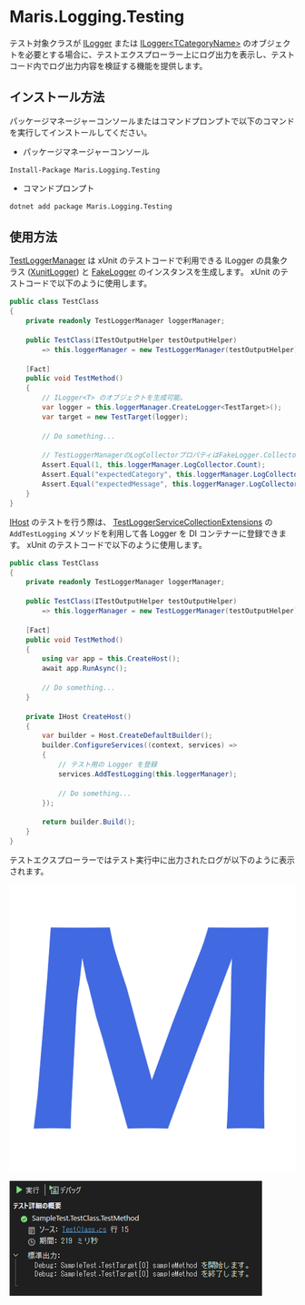 # Maris.Logging.Testing

テスト対象クラスが [ILogger](https://learn.microsoft.com/ja-jp/dotnet/api/microsoft.extensions.logging.ilogger) または [ILogger&lt;TCategoryName&gt;](https://learn.microsoft.com/ja-jp/dotnet/api/microsoft.extensions.logging.ilogger-1) のオブジェクトを必要とする場合に、テストエクスプローラー上にログ出力を表示し、テストコード内でログ出力内容を検証する機能を提供します。

## インストール方法

パッケージマネージャーコンソールまたはコマンドプロンプトで以下のコマンドを実行してインストールしてください。

- パッケージマネージャーコンソール

```winbatch
Install-Package Maris.Logging.Testing
```

- コマンドプロンプト

```bash
dotnet add package Maris.Logging.Testing
```

## 使用方法

[TestLoggerManager](src\Maris.Logging.Testing\Xunit\TestLoggerManager.cs) は xUnit のテストコードで利用できる ILogger の具象クラス ([XunitLogger](src\Maris.Logging.Testing\Xunit\XunitLogger.cs)) と [FakeLogger](https://learn.microsoft.com/ja-jp/dotnet/api/microsoft.extensions.logging.testing.fakelogger) のインスタンスを生成します。
xUnit のテストコードで以下のように使用します。

```csharp title="TestClass.cs"
public class TestClass
{
    private readonly TestLoggerManager loggerManager;

    public TestClass(ITestOutputHelper testOutputHelper)
        => this.loggerManager = new TestLoggerManager(testOutputHelper);

    [Fact]
    public void TestMethod()
    {
        // ILogger<T> のオブジェクトを生成可能。
        var logger = this.loggerManager.CreateLogger<TestTarget>();
        var target = new TestTarget(logger);

        // Do something...

        // TestLoggerManagerのLogCollectorプロパティはFakeLogger.Collectorを公開します
        Assert.Equal(1, this.loggerManager.LogCollector.Count);  
        Assert.Equal("expectedCategory", this.loggerManager.LogCollector.LatestRecord.Category);
        Assert.Equal("expectedMessage", this.loggerManager.LogCollector.LatestRecord.Message);
    }
}
```

[IHost](https://learn.microsoft.com/ja-jp/dotnet/api/microsoft.extensions.hosting.ihost) のテストを行う際は、 [TestLoggerServiceCollectionExtensions](src\Maris.Logging.Testing\Xunit\TestLoggerServiceCollectionExtensions.cs) の `AddTestLogging` メソッドを利用して各 Logger を DI コンテナーに登録できます。
xUnit のテストコードで以下のように使用します。

``` C#
public class TestClass
{
    private readonly TestLoggerManager loggerManager;

    public TestClass(ITestOutputHelper testOutputHelper)
        => this.loggerManager = new TestLoggerManager(testOutputHelper);

    [Fact]
    public void TestMethod()
    {
        using var app = this.CreateHost();
        await app.RunAsync();
        
        // Do something...
    }

    private IHost CreateHost()
    {
        var builder = Host.CreateDefaultBuilder();
        builder.ConfigureServices((context, services) =>
        {
            // テスト用の Logger を登録
            services.AddTestLogging(this.loggerManager);

            // Do something...            
        });

        return builder.Build();
    }
}
```

テストエクスプローラーではテスト実行中に出力されたログが以下のように表示されます。

<!-- 既存のPublicリポジトリ上の画像 -->
![test-explorer-log](https://raw.githubusercontent.com/AlesInfiny/maris/refs/heads/main/documents/contents/assets/maris-logo.png)

<!-- ![test-explorer-log](../../images/test-explorer-log.png) -->
![test-explorer-log](https://raw.githubusercontent.com/AlesInfiny/dotnet-libraries/refs/heads/main/images/test-explorer-log.png)
